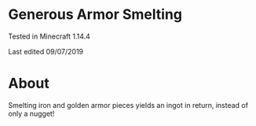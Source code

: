 # Generous Armor Smelting

Tested in Minecraft 1.14.4

Last edited 09/07/2019

# About

Smelting iron and golden armor pieces yields an ingot in return, instead of only a nugget!
